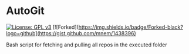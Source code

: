 # AutoGit
[![License: GPL v3](https://img.shields.io/badge/License-GPLv3-blue.svg?logo=gnu)](https://www.gnu.org/licenses/gpl-3.0)
[![Forked](https://img.shields.io/badge/Forked-black?logo=github](https://gist.github.com/mnem/1438396)

 Bash script for fetching and pulling all repos in the executed folder
